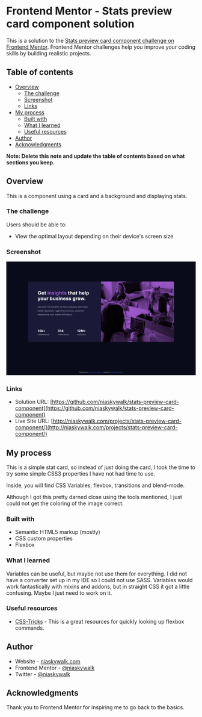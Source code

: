 # Frontend Mentor - Stats preview card component solution

This is a solution to the [Stats preview card component challenge on Frontend Mentor](https://www.frontendmentor.io/challenges/stats-preview-card-component-8JqbgoU62). Frontend Mentor challenges help you improve your coding skills by building realistic projects.

## Table of contents

- [Overview](#overview)
  - [The challenge](#the-challenge)
  - [Screenshot](#screenshot)
  - [Links](#links)
- [My process](#my-process)
  - [Built with](#built-with)
  - [What I learned](#what-i-learned)
  - [Useful resources](#useful-resources)
- [Author](#author)
- [Acknowledgments](#acknowledgments)

**Note: Delete this note and update the table of contents based on what sections you keep.**

## Overview

This is a component using a card and a background and displaying stats.

### The challenge

Users should be able to:

- View the optimal layout depending on their device's screen size

### Screenshot

![](./images/screenshot.png)

### Links

- Solution URL: [https://github.com/niaskywalk/stats-preview-card-component](https://github.com/niaskywalk/stats-preview-card-component)
- Live Site URL: [http://niaskywalk.com/projects/stats-preview-card-component/](http://niaskywalk.com/projects/stats-preview-card-component/)

## My process

This is a simple stat card, so instead of just doing the card, I took the time to try some simple CSS3 properties I have not had time to use.

Inside, you will find CSS Variables, flexbox, transitions and blend-mode.

Although I got this pretty darned close using the tools mentioned, I just could not get the coloring of the image correct.

### Built with

- Semantic HTML5 markup (mostly)
- CSS custom properties
- Flexbox

### What I learned

Variables can be useful, but maybe not use them for everything. I did not have a converter set up in my IDE so I could not use SASS.
Variables would work fantastically with mixins and addons, but in straight CSS it got a little confusing. Maybe I just need to work on it.

### Useful resources

- [CSS-Tricks](https://css-tricks.com/snippets/css/a-guide-to-flexbox/) - This is a great resources for quickly looking up flexbox commands.

## Author

- Website - [niaskywalk.com](https://niaskywalk.com)
- Frontend Mentor - [@niaskywalk](https://www.frontendmentor.io/profile/niaskywalk)
- Twitter - [@niaskywalk](https://www.twitter.com/niaskywalk)

## Acknowledgments

Thank you to Frontend Mentor for inspiring me to go back to the basics.
